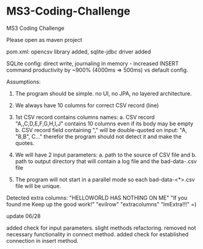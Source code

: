 # MS3-Coding-Challenge
MS3 Coding Challenge

Please open as maven project


pom.xml:
opencsv library added,
sqlite-jdbc driver added

SQLite config: direct write, journaling in memory - increased INSERT command productivity by ~900% (4000ms => 500ms) vs default config.

Assumptions:

1. The program should be simple. no UI, no JPA, no layered architecture.
2. We always have 10 columns for correct CSV record (line)
3. 1st CSV record contains columns names:
  a. CSV record "A,,C,D,E,F,G,H,I,J" contains 10 columns even if its body may be empty
  b. CSV record field containing "," will be double-quoted on input: "A, "B,B", C..." therefor the program should not detect it and make the quotes.

4. We will have 2 input parameters: a. path to the source of CSV file and b. path to output directory that will contain a log file and the bad-data-.csv file
5. The program will not start in a parallel mode so each bad-data-<*>.csv file will be unique.

Detected extra columns:
"HELLOWORLD HAS NOTHING ON ME"
"If you found me Keep up the good work!"
"evilrow"
"extracolumns"
"ImExtra!!!"
=)


update 06/28

added check for input parameters.
slight methods refactoring.
removed not necessary functionality in connect method.
added check for established connection in insert method.
